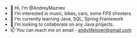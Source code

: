- 👋 Hi, I’m @AndreyMaznev
- 👀 I’m interested in music, bikes, cars, some FPS shooters.
- 🌱 I’m currently learning Java, SQL, Spring Framework
- 💞️ I’m looking to collaborate on any Java projects.
- 📫 You can reach me on email - andylifelover@gmail.com  

<!---
AndreyMaznev/AndreyMaznev is a ✨ special ✨ repository because its `README.md` (this file) appears on your GitHub profile.
You can click the Preview link to take a look at your changes.
--->
